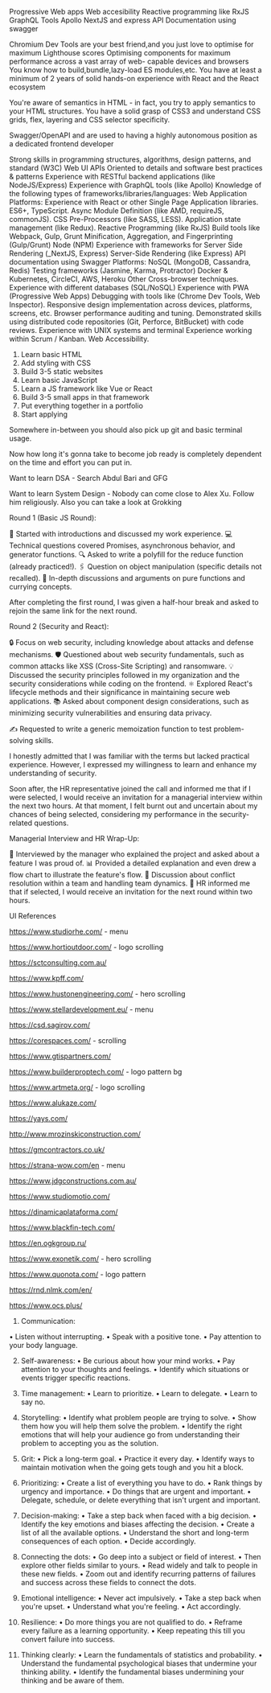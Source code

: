 
Progressive Web apps
Web accesibility
Reactive programming like RxJS
GraphQL Tools Apollo
NextJS and express
API Documentation using swagger

Chromium Dev Tools are your best friend,and you just love to optimise for maximum Lighthouse scores
Optimising components for maximum performance across a vast array of web- capable devices and browsers
You know how to build,bundle,lazy-load ES modules,etc. You have at least a minimum of 2 years of solid hands-on experience with React and the React ecosystem

You're aware of semantics in HTML - in fact, you try to apply semantics to your HTML structures.
You have a solid grasp of CSS3 and understand CSS grids, flex, layering and CSS selector specificity.

Swagger/OpenAPI and are used to having a highly autonomous position as a dedicated frontend developer


Strong skills in programming structures, algorithms, design patterns, and standard (W3C) Web UI APIs
Oriented to details and software best practices & patterns
Experience with RESTful backend applications (like NodeJS/Express)
Experience with GraphQL tools (like Apollo)
Knowledge of the following types of frameworks/libraries/languages:
Web Application Platforms:
Experience with React or other Single Page Application libraries.
ES6+, TypeScript.
Async Module Definition (like AMD, requireJS, commonJS).
CSS Pre-Processors (like SASS, LESS).
Application state management (like Redux).
Reactive Programming (like RxJS)
Build tools like Webpack, Gulp, Grunt
Minification, Aggregation, and Fingerprinting (Gulp/Grunt)
Node (NPM)
Experience with frameworks for Server Side Rendering (_NextJS, Express)
Server-Side Rendering (like Express)
API documentation using Swagger
Platforms:
NoSQL (MongoDB, Cassandra, Redis)
Testing frameworks (Jasmine, Karma, Protractor)
Docker & Kubernetes, CircleCI, AWS, Heroku
Other
Cross-browser techniques.
Experience with different databases (SQL/NoSQL)
Experience with PWA (Progressive Web Apps)
Debugging with tools like (Chrome Dev Tools, Web Inspector).
Responsive design implementation across devices, platforms, screens, etc.
Browser performance auditing and tuning.
Demonstrated skills using distributed code repositories (Git, Perforce, BitBucket) with code reviews.
Experience with UNIX systems and terminal
Experience working within Scrum / Kanban.
Web Accessibility.


1. Learn basic HTML
2. Add styling with CSS
3. Build 3-5 static websites
4. Learn basic JavaScript
5. Learn a JS framework like Vue or React
6. Build 3-5 small apps in that framework
7. Put everything together in a portfolio
8. Start applying

Somewhere in-between you should also pick up git and basic terminal usage.

Now how long it's gonna take to become job ready is completely dependent on the time and effort you can put in.


Want to learn DSA - Search Abdul Bari and GFG

Want to learn System Design - Nobody can come close to Alex Xu. Follow him religiously. Also you can take a look at Grokking



Round 1 (Basic JS Round):

🤝 Started with introductions and discussed my work experience.
💻 Technical questions covered Promises, asynchronous behavior, and generator functions.
🔍 Asked to write a polyfill for the reduce function (already practiced!).
🖇️ Question on object manipulation (specific details not recalled).
💬 In-depth discussions and arguments on pure functions and currying concepts.

After completing the first round, I was given a half-hour break and asked to rejoin the same link for the next round.

Round 2 (Security and React):

🔒 Focus on web security, including knowledge about attacks and defense mechanisms.
🛡️ Questioned about web security fundamentals, such as common attacks like XSS (Cross-Site Scripting) and ransomware.
💡 Discussed the security principles followed in my organization and the security considerations while coding on the frontend.
⚛️ Explored React's lifecycle methods and their significance in maintaining secure web applications.
📚 Asked about component design considerations, such as minimizing security vulnerabilities and ensuring data privacy.

✍️ Requested to write a generic memoization function to test problem-solving skills.

I honestly admitted that I was familiar with the terms but lacked practical experience. However, I expressed my willingness to learn and enhance my understanding of security.

Soon after, the HR representative joined the call and informed me that if I were selected, I would receive an invitation for a managerial interview within the next two hours. At that moment, I felt burnt out and uncertain about my chances of being selected, considering my performance in the security-related questions.

Managerial Interview and HR Wrap-Up:

💼 Interviewed by the manager who explained the project and asked about a feature I was proud of.
📊 Provided a detailed explanation and even drew a flow chart to illustrate the feature's flow.
💬 Discussion about conflict resolution within a team and handling team dynamics.
🤝 HR informed me that if selected, I would receive an invitation for the next round within two hours.


UI References

https://www.studiorhe.com/ - menu

https://www.hortioutdoor.com/ - logo scrolling

https://sctconsulting.com.au/

https://www.kpff.com/

https://www.hustonengineering.com/ - hero scrolling

https://www.stellardevelopment.eu/ - menu

https://csd.sagirov.com/

https://corespaces.com/ - scrolling

https://www.gtispartners.com/

https://www.builderproptech.com/ - logo pattern bg

https://www.artmeta.org/ - logo scrolling

https://www.alukaze.com/

https://yays.com/

http://www.mrozinskiconstruction.com/

https://gmcontractors.co.uk/

https://strana-wow.com/en - menu

https://www.jdgconstructions.com.au/

https://www.studiomotio.com/

https://dinamicaplataforma.com/

https://www.blackfin-tech.com/

https://en.ogkgroup.ru/

https://www.exonetik.com/ - hero scrolling

https://www.quonota.com/ - logo pattern

https://rnd.nlmk.com/en/

https://www.ocs.plus/



1. Communication:

• Listen without interrupting.
• Speak with a positive tone.
• Pay attention to your body language.

2. Self-awareness:
• Be curious about how your mind works.
• Pay attention to your thoughts and feelings.
• Identify which situations or events trigger specific reactions.

3. Time management:
• Learn to prioritize.
• Learn to delegate.
• Learn to say no.

4. Storytelling:
• Identify what problem people are trying to solve.
• Show them how you will help them solve the problem.
• Identify the right emotions that will help your audience go from understanding their problem to accepting you as the solution.

5. Grit:
• Pick a long-term goal.
• Practice it every day.
• Identify ways to maintain motivation when the going gets tough and you hit a block.

6. Prioritizing:
• Create a list of everything you have to do.
• Rank things by urgency and importance.
• Do things that are urgent and important.
• Delegate, schedule, or delete everything that isn't urgent and important.

7. Decision-making:
• Take a step back when faced with a big decision.
• Identify the key emotions and biases affecting the decision.
• Create a list of all the available options.
• Understand the short and long-term consequences of each option.
• Decide accordingly.

8. Connecting the dots:
• Go deep into a subject or field of interest.
• Then explore other fields similar to yours.
• Read widely and talk to people in these new fields.
• Zoom out and identify recurring patterns of failures and success across these fields to connect the dots.

9. Emotional intelligence:
• Never act impulsively.
• Take a step back when you're upset.
• Understand what you're feeling.
• Act accordingly.

10. Resilience:
• Do more things you are not qualified to do.
• Reframe every failure as a learning opportunity.
• Keep repeating this till you convert failure into success.

11. Thinking clearly:
• Learn the fundamentals of statistics and probability.
• Understand the fundamental psychological biases that undermine your thinking ability.
• Identify the fundamental biases undermining your thinking and be aware of them.